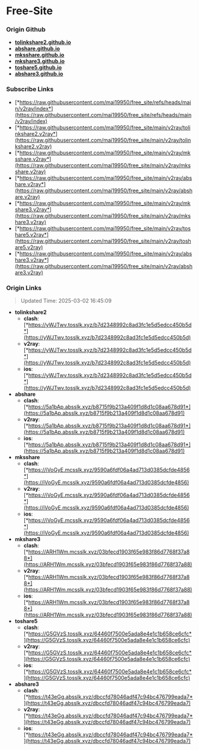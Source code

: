 # Free-Site

### Origin Github

- [**tolinkshare2.github.io**](https://github.com/tolinkshare2/tolinkshare2.github.io)
- [**abshare.github.io**](https://github.com/abshare/abshare.github.io)
- [**mksshare.github.io**](https://github.com/mksshare/mksshare.github.io)
- [**mkshare3.github.io**](https://github.com/mkshare3/mkshare3.github.io)
- [**toshare5.github.io**](https://github.com/toshare5/toshare5.github.io)
- [**abshare3.github.io**](https://github.com/abshare3/abshare3.github.io)

### Subscribe Links

- [*https://raw.githubusercontent.com/mai19950/free_site/refs/heads/main/v2ray/index*](https://raw.githubusercontent.com/mai19950/free_site/refs/heads/main/v2ray/index)
- [*https://raw.githubusercontent.com/mai19950/free_site/main/v2ray/tolinkshare2.v2ray*](https://raw.githubusercontent.com/mai19950/free_site/main/v2ray/tolinkshare2.v2ray)
- [*https://raw.githubusercontent.com/mai19950/free_site/main/v2ray/mksshare.v2ray*](https://raw.githubusercontent.com/mai19950/free_site/main/v2ray/mksshare.v2ray)
- [*https://raw.githubusercontent.com/mai19950/free_site/main/v2ray/abshare.v2ray*](https://raw.githubusercontent.com/mai19950/free_site/main/v2ray/abshare.v2ray)
- [*https://raw.githubusercontent.com/mai19950/free_site/main/v2ray/mkshare3.v2ray*](https://raw.githubusercontent.com/mai19950/free_site/main/v2ray/mkshare3.v2ray)
- [*https://raw.githubusercontent.com/mai19950/free_site/main/v2ray/toshare5.v2ray*](https://raw.githubusercontent.com/mai19950/free_site/main/v2ray/toshare5.v2ray)
- [*https://raw.githubusercontent.com/mai19950/free_site/main/v2ray/abshare3.v2ray*](https://raw.githubusercontent.com/mai19950/free_site/main/v2ray/abshare3.v2ray)

### Origin Links

> Updated Time: 2025-03-02 16:45:09

- **tolinkshare2**
  - **clash**: [*https://yWJTwv.tosslk.xyz/b7d2348992c8ad3fc1e5d5edcc450b5d*](https://yWJTwv.tosslk.xyz/b7d2348992c8ad3fc1e5d5edcc450b5d)
  - **v2ray**: [*https://yWJTwv.tosslk.xyz/b7d2348992c8ad3fc1e5d5edcc450b5d*](https://yWJTwv.tosslk.xyz/b7d2348992c8ad3fc1e5d5edcc450b5d)
  - **ios**: [*https://yWJTwv.tosslk.xyz/b7d2348992c8ad3fc1e5d5edcc450b5d*](https://yWJTwv.tosslk.xyz/b7d2348992c8ad3fc1e5d5edcc450b5d)
- **abshare**
  - **clash**: [*https://5a1bAp.absslk.xyz/b8715f9b213a409f1d8d1c08aa678d91*](https://5a1bAp.absslk.xyz/b8715f9b213a409f1d8d1c08aa678d91)
  - **v2ray**: [*https://5a1bAp.absslk.xyz/b8715f9b213a409f1d8d1c08aa678d91*](https://5a1bAp.absslk.xyz/b8715f9b213a409f1d8d1c08aa678d91)
  - **ios**: [*https://5a1bAp.absslk.xyz/b8715f9b213a409f1d8d1c08aa678d91*](https://5a1bAp.absslk.xyz/b8715f9b213a409f1d8d1c08aa678d91)
- **mksshare**
  - **clash**: [*https://iVoGyE.mcsslk.xyz/9590a6fdf06a4ad713d0385dcfde4856*](https://iVoGyE.mcsslk.xyz/9590a6fdf06a4ad713d0385dcfde4856)
  - **v2ray**: [*https://iVoGyE.mcsslk.xyz/9590a6fdf06a4ad713d0385dcfde4856*](https://iVoGyE.mcsslk.xyz/9590a6fdf06a4ad713d0385dcfde4856)
  - **ios**: [*https://iVoGyE.mcsslk.xyz/9590a6fdf06a4ad713d0385dcfde4856*](https://iVoGyE.mcsslk.xyz/9590a6fdf06a4ad713d0385dcfde4856)
- **mkshare3**
  - **clash**: [*https://ARH1Wm.mcsslk.xyz/03bfecd1903f65e983f86d7768f37a88*](https://ARH1Wm.mcsslk.xyz/03bfecd1903f65e983f86d7768f37a88)
  - **v2ray**: [*https://ARH1Wm.mcsslk.xyz/03bfecd1903f65e983f86d7768f37a88*](https://ARH1Wm.mcsslk.xyz/03bfecd1903f65e983f86d7768f37a88)
  - **ios**: [*https://ARH1Wm.mcsslk.xyz/03bfecd1903f65e983f86d7768f37a88*](https://ARH1Wm.mcsslk.xyz/03bfecd1903f65e983f86d7768f37a88)
- **toshare5**
  - **clash**: [*https://G5GVzS.tosslk.xyz/64460f7500e5ada8e4e1c1b658ce6cfc*](https://G5GVzS.tosslk.xyz/64460f7500e5ada8e4e1c1b658ce6cfc)
  - **v2ray**: [*https://G5GVzS.tosslk.xyz/64460f7500e5ada8e4e1c1b658ce6cfc*](https://G5GVzS.tosslk.xyz/64460f7500e5ada8e4e1c1b658ce6cfc)
  - **ios**: [*https://G5GVzS.tosslk.xyz/64460f7500e5ada8e4e1c1b658ce6cfc*](https://G5GVzS.tosslk.xyz/64460f7500e5ada8e4e1c1b658ce6cfc)
- **abshare3**
  - **clash**: [*https://t43eGg.absslk.xyz/dbccfd78046adf47c94bc476799eada7*](https://t43eGg.absslk.xyz/dbccfd78046adf47c94bc476799eada7)
  - **v2ray**: [*https://t43eGg.absslk.xyz/dbccfd78046adf47c94bc476799eada7*](https://t43eGg.absslk.xyz/dbccfd78046adf47c94bc476799eada7)
  - **ios**: [*https://t43eGg.absslk.xyz/dbccfd78046adf47c94bc476799eada7*](https://t43eGg.absslk.xyz/dbccfd78046adf47c94bc476799eada7)
